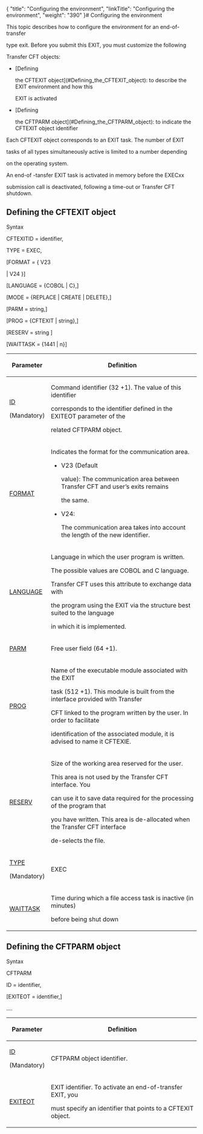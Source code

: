 {
    "title": "Configuring the environment",
    "linkTitle": "Configuring the environment",
    "weight": "390"
}# <span id="Title"></span><span id="Configuring_the_environment__End_of_transfer_exit"></span>Configuring the environment



This topic describes how to configure the environment for an end-of-transfer

type exit. Before you submit this EXIT, you must customize the following

<span>Transfer CFT</span> objects:



-   [Defining

    the CFTEXIT object](#Defining_the_CFTEXIT_object): to describe the EXIT environment and how this

    EXIT is activated







-   [Defining

    the CFTPARM object](#Defining_the_CFTPARM_object): to indicate the CFTEXIT object identifier



Each CFTEXIT object corresponds to an EXIT task. The number of EXIT

tasks of all types simultaneously active is limited to a number depending

on the operating system.



An end-of -tansfer EXIT task is activated in memory before the EXECxx

submission call is deactivated, following a time-out or <span>Transfer CFT</span> shutdown.



## <span id="Defining_the_CFTEXIT_object"></span>Defining the CFTEXIT object



<span>Syntax</span>



CFTEXITID = identifier,  

TYPE = EXEC,  

\[FORMAT = { V23

| V24 }\]  

\[LANGUAGE = {COBOL | C},\]  

\[MODE = {REPLACE | CREATE | DELETE},\]  

\[PARM = string,\]  

\[PROG = {CFTEXIT | string},\]  

\[RESERV = string \]  

\[WAITTASK = {1441 | n}\]



<table data-cellspacing="0">
<thead>
<tr>
<th><p>Parameter</p></th>
<th><p>Definition</p></th>
</tr>
</thead>
<tbody>
<tr>
<td><p><a href="../../../../c_intro_userinterfaces/command_summary/parameter_intro/id">ID</a> </p>
<p>(Mandatory)</p></td>
<td><p>Command identifier (32 +1). The value of this identifier

corresponds to the identifier defined in the EXITEOT parameter of the

related CFTPARM object.</p></td>
</tr>
<tr>
<td><p><a href="../../../../c_intro_userinterfaces/command_summary/parameter_intro/format">FORMAT</a></p></td>
<td><p>Indicates the format for the communication area.</p>
<ul>
<li>V23 (Default

value): The communication area between <span>Transfer CFT</span> and user’s exits remains

the same.</li>
<li>V24:

The communication area takes into account the length of the new identifier.</li>
</ul></td>
</tr>
<tr>
<td><p><a href="../../../../c_intro_userinterfaces/command_summary/parameter_intro/language">LANGUAGE</a></p></td>
<td><p>Language in which the user program is written.</p>
<p>The possible values are COBOL and C language.</p>
<p><span>Transfer CFT</span> uses this attribute to exchange data with

the program using the EXIT via the structure best suited to the language

in which it is implemented.</p></td>
</tr>
<tr>
<td><p><a href="../../../../c_intro_userinterfaces/command_summary/parameter_intro/parm">PARM</a> </p></td>
<td><p>Free user field (64 +1).</p></td>
</tr>
<tr>
<td><p><a href="../../../../c_intro_userinterfaces/command_summary/parameter_intro/prog">PROG</a>  </p></td>
<td><p>Name of the executable module associated with the EXIT

task (512 +1). This module is built from the interface provided with Transfer

CFT linked to the program written by the user. In order to facilitate

identification of the associated module, it is advised to name it CFTEXIE.</p></td>
</tr>
<tr>
<td><p><a href="../../../../c_intro_userinterfaces/command_summary/parameter_intro/reserv">RESERV</a>  </p></td>
<td><p>Size of the working area reserved for the user.</p>
<p>This area is not used by the <span>Transfer CFT</span> interface. You

can use it to save data required for the processing of the program that

you have written. This area is de-allocated when the <span>Transfer CFT</span> interface

de-selects the file.</p></td>
</tr>
<tr>
<td><p><a href="../../../../c_intro_userinterfaces/command_summary/parameter_intro/type">TYPE</a> </p>
<p>(Mandatory)</p></td>
<td><p>EXEC</p></td>
</tr>
<tr>
<td><p><a href="../../../../c_intro_userinterfaces/command_summary/parameter_intro/waittask">WAITTASK</a>  </p></td>
<td><p>Time during which a file access task is inactive (in minutes)

before being shut down</p></td>
</tr>
</tbody>
</table>



## <span id="Defining_the_CFTPARM_object"></span>Defining the CFTPARM object



Syntax



CFTPARM  

ID = identifier,  

\[EXITEOT = identifier,\]  

....



<table data-cellspacing="0">
<thead>
<tr>
<th><p>Parameter</p></th>
<th><p>Definition</p></th>
</tr>
</thead>
<tbody>
<tr>
<td><p><a href="../../../../c_intro_userinterfaces/command_summary/parameter_intro/id">ID</a></p>
<p>(Mandatory)</p></td>
<td><p>CFTPARM object identifier.</p></td>
</tr>
<tr>
<td><p><a href="../../../../c_intro_userinterfaces/command_summary/parameter_intro/exiteot">EXITEOT</a> </p></td>
<td><p>EXIT identifier. To activate an end-of-transfer EXIT, you

must specify an identifier that points to a CFTEXIT object.</p></td>
</tr>
</tbody>
</table>



 

